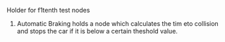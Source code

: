 Holder for f1tenth test nodes
1. Automatic Braking holds a node which calculates the tim eto collision and stops the car if it is below a certain theshold value.
